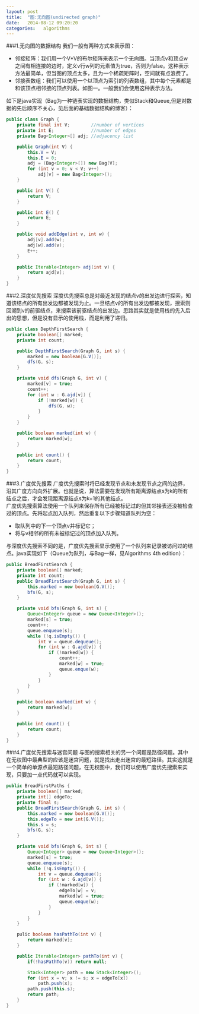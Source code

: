 ```yaml
---
layout: post
title:  "图:无向图(undirected graph)"
date:   2014-08-12 09:20:20
categories:   algorithms
---
```


###1.无向图的数据结构
我们一般有两种方式来表示图：<br>

- 邻接矩阵：我们用一个V*V的布尔矩阵来表示一个无向图。当顶点v和顶点w之间有相连接的边时，定义v行w列的元素值为true，否则为false。这种表示方法最简单，但当图的顶点太多，且为一个稀疏矩阵时，空间就有点浪费了。
- 邻接表数组：我们可以使用一个以顶点为索引的列表数组，其中每个元素都是和该顶点相邻接的顶点列表。如图一。一般我们会使用这种表示方法。

如下是java实现（Bag为一种链表实现的数据结构，类似Stack和Queue,但是对数据的先后顺序不关心，见后面的基础数据结构的博客）：
``` java
public class Graph {
	private final int V;		//number of vertices
	private int E;				//number of edges
	private Bag<Integer>[] adj;	//adjacency list

	public Graph(int V) {
		this.V = V;
		this.E = 0;
		adj = (Bag<Integer>[]) new Bag[V];
		for (int v = 0; v < V; v++) 
			adj[v] = new Bag<Integer>();
	}

	public int V() {
		return V;
	}

	public int E() {
		return E;
	}

	public void addEdge(int v, int w) {
		adj[v].add(w);
		adj[w].add(v);
		E++;
	}

	public Iterable<Integer> adj(int v) {
		return ajd[v];
	}
}
```

###2.深度优先搜索
深度优先搜索总是对最近发现的结点v的出发边进行探索，知道该结点的所有出发边都被发现为止。一旦结点v的所有出发边都被发现，搜索则回溯到v的前驱结点，来搜索该前驱结点的出发边。思路其实就是使用栈的先入后出的思想，但是没有显示的使用栈，而是利用了递归。
``` java
public class DepthFirstSearch {
	private boolean[] marked;
	private int count;

	public DepthFirstSearch(Graph G, int s) {
		marked = new boolean[G.V()];
		dfs(G, s);
	}

	private void dfs(Graph G, int v) {
		marked[v] = true;
		count++;
		for (int w : G.ajd[v]) {
			if (!marked[w]) {
				dfs(G, w);
			}
		} 
	}

	public boolean marked(int w) {
		return marked[w];
	}

	public int count() {
		return count;
	}
}
```
###3.广度优先搜索
广度优先搜索时将已经发现节点和未发现节点之间的边界，沿其广度方向向外扩展。也就是说，算法需要在发现所有距离源结点s为k的所有结点之后，才会发现距离源结点s为k+1的其他结点。<br>
广度优先搜索算法使用一个队列来保存所有已经被标记过的但其邻接表还没被检查过的顶点。先将起点加入队列，然后重复以下步骤知道队列为空：

- 取队列中的下一个顶点v并标记它；
- 将与v相邻的所有未被标记过的顶点加入队列。

与深度优先搜索不同的是，广度优先搜索显示使用了一个队列来记录被访问过的结点。java实现如下（Queue为队列，与Bag一样，见Algorithms 4th edition）：<br>
``` java
public BreadFirstSearch {
	private boolean[] marked;
	private int count;
	public BreadFirstSearch(Graph G, int s) {
		this.marked = new boolean[G.V()];
		bfs(G, s);
	}

	private void bfs(Graph G, int s) {
		Queue<Integer> queue = new Queue<Integer>();
		marked[s] = true;
		count++;
		queue.enqueue(s);
		while (!q.isEmpty()) {
			int v = queue.dequeue();
			for (int w : G.ajd[v]) {
				if (!marked[w]) {
					count++;
	 				marked[w] = true;
					queue.enque(w);				
				}
			}
		}
	}

	public boolean marked(int w) {
		return marked[w];
	}

	public int count() {
		return count;
	}
}
```

###4.广度优先搜索与迷宫问题
与图的搜索相关的另一个问题是路径问题。其中在无权图中最典型的应该是迷宫问题，就是找出走出迷宫的最短路径。其实这就是一个简单的单源点最短路径问题，在无权图中，我们可以使用广度优先搜索来实现，只要加一点代码就可以实现。

``` java
public BreadFirstPaths {
	private boolean[] marked;
	private int[] edgeTo;
	private final s;
	public BreadFirstSearch(Graph G, int s) {
		this.marked = new boolean[G.V()];
		this.edgeTo = new int[G.V()];
		this.s = s;
		bfs(G, s);
	}

	private void bfs(Graph G, int s) {
		Queue<Integer> queue = new Queue<Integer>();
		marked[s] = true;
		queue.enqueue(s);
		while (!q.isEmpty()) {
			int v = queue.dequeue();
			for (int w : G.ajd[v]) {
				if (!marked[w]) {
					edgeTo[w] = v;
	 				marked[w] = true;
					queue.enque(w);				
				}
			}
		}
	}

	pulic boolean hasPathTo(int v) {
		return marked[v];
	}

	public Iterable<Integer> pathTo(int v) {
		if(!hasPathTo(v)) return null;

		Stack<Integer> path = new Stack<Integer>();
		for (int x = v; x != s; x = edgeTo[x])
			path.push(x);
		path.push(this.s);
		return path;
	}
}
```